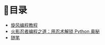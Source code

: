 # 📌目录

* [旋风编程教程](codes/README.md)
* [火影忍者编程之道：用忍术解锁 Python 奥秘](ninjacode/README.md)
* [随笔](manuscript/README.md)
